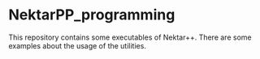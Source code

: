 # NektarPP_programming
This repository contains some executables of Nektar++. There are some examples about the usage of the utilities.
